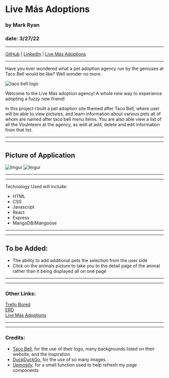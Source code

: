 # Live Más Adoptions

### by Mark Ryan
### date: 3/27/22
***
[GitHub](https://github.com/DerWindFish) | [LinkedIn](https://www.linkedin.com/in/markrryan/) | [Live Más Adoptions](https://stormy-hollows-50774.herokuapp.com/)
***

Have you ever wondered what a pet adoption agency run by the geniuses at Taco Bell would be like? Well wonder no more.

![taco bell logo](https://locations.tacobell.com/permanent-b0b701/assets/images/TBUS_Logo.7bd20747.svg)

Welcome to the Live Más adoption agency! A whole new way to experience adopting a fuzzy new friend!

In this project I built a pet adoption site themed after Taco Bell, where user will be able to view pictures, and learn information about various pets all of whom are named after taco bell menu items. You are also able view a list of all the Voulnteers at the agency, as well at add, delete and edit information from that list.

***
***
## Picture of Application
![Imgur](https://imgur.com/KKxLn4H.png)
![Imgur](https://imgur.com/mKtRz9k.png)
***
***

Technology Used will include:
- HTML
- CSS
- Javascript
- React
- Express
- MangoDB/Mangoose

***
***
## To be Added:
- The ability to add additional pets the selection from the user side
- Click on the animals picture to take you to the detail page of the animal rather than it being displayed all on one page

***
***
### Other Links:
[Trello Bored](https://trello.com/b/AqCOhwfs/live-mas-agency) <br>
[ERD](https://drive.google.com/file/d/1---y4W1ArUAsNHLKmgcWSKrU3uLIxBd4/view?usp=sharing) <br>
[Live Más Adoptions](https://stormy-hollows-50774.herokuapp.com/)

***
***
### Credits:
- [Taco Bell](https://tacobell.com), for the use of their logo, many backgrounds listed on their website, and the inspiration
- [DuckDuckGo](https://duckduckgo.com), for the use of so many images
- [Upmostly](https://upmostly.com/tutorials/how-to-refresh-a-page-or-component-in-react), for a small function used to help refresh my page components
